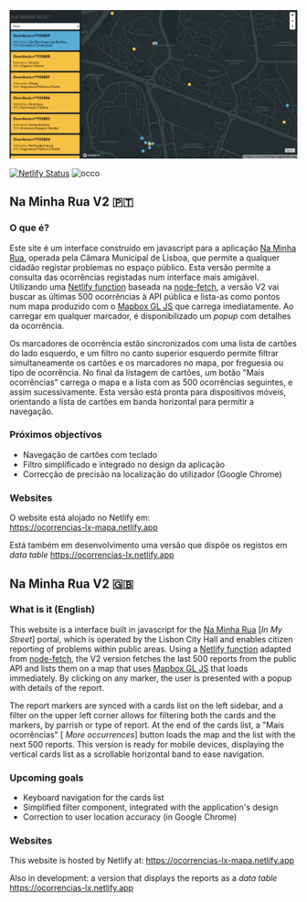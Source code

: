 ![App Preview](preview.png)

[![Netlify Status](https://api.netlify.com/api/v1/badges/ff1e69c1-aed1-455c-8400-a49839964fb2/deploy-status)](https://app.netlify.com/sites/ocorrencias-lx/deploys) ![occo](https://github.com/bubastis/ocorrencias-lx/workflows/occo/badge.svg?event=schedule)

## Na Minha Rua V2 🇵🇹

### O que é?

Este site é um interface construído em javascript para a aplicação [Na Minha Rua](https://naminharualx.cm-lisboa.pt/), operada pela Câmara Municipal de Lisboa, que permite a qualquer cidadão registar problemas no espaço público. Esta versão permite a consulta das ocorrências registadas num interface mais amigável. Utilizando uma [Netlify function](https://www.netlify.com/products/functions/) baseada na [node-fetch](https://github.com/sanity-io/netlify-cli/blob/master/src/functions-templates/unused_ts/node-fetch/node-fetch.ts), a versão V2 vai buscar as últimas 500 ocorrências à API pública e lista-as como pontos num mapa produzido com o [Mapbox GL JS](https://github.com/mapbox/mapbox-gl-js) que carrega imediatamente. Ao carregar em qualquer marcador, é disponibilizado um _popup_ com detalhes da ocorrência. 

Os marcadores de ocorrência estão sincronizados com uma lista de cartões do lado esquerdo, e um filtro no canto superior esquerdo permite filtrar simultaneamente os cartões e os marcadores no mapa, por freguesia ou tipo de ocorrência. No final da listagem de cartões, um botão "Mais ocorrências" carrega o mapa e a lista com as 500 ocorrências seguintes, e assim sucessivamente. Esta versão está pronta para dispositivos móveis, orientando a lista de cartões em banda horizontal para permitir a navegação.

### Próximos objectivos
- Navegação de cartões com teclado
- Filtro simplificado e integrado no design da aplicação
- Correcção de precisão na localização do utilizador (Google Chrome)

### Websites
O website está alojado no Netlify em:   
https://ocorrencias-lx-mapa.netlify.app

Está também em desenvolvimento uma versão que dispõe os registos em _data table_
https://ocorrencias-lx.netlify.app

## Na Minha Rua V2 🇬🇧

### What is it (English)

This website is a interface built in javascript for the [Na Minha Rua](https://naminharualx.cm-lisboa.pt/) [_In My Street_] portal, which is operated by the Lisbon City Hall and enables citizen reporting of problems within public areas. Using a [Netlify function](https://www.netlify.com/products/functions/) adapted from [node-fetch](https://github.com/sanity-io/netlify-cli/blob/master/src/functions-templates/unused_ts/node-fetch/node-fetch.ts), the V2 version fetches the last 500 reports from the public API and lists them on a map that uses [Mapbox GL JS](https://github.com/mapbox/mapbox-gl-js) that loads immediately. By clicking on any marker, the user is presented with a popup with details of the report.

The report markers are synced with a cards list on the left sidebar, and a filter on the upper left corner allows for filtering both the cards and the markers, by parrish or type of report. At the end of the cards list, a "Mais ocorrências" [ _More occurrences_] button loads the map and the list with the next 500 reports. This version is ready for mobile devices, displaying the vertical cards list as a scrollable horizontal band to ease navigation.

### Upcoming goals
- Keyboard navigation for the cards list
- Simplified filter component, integrated with the application's design
- Correction to user location accuracy (in Google Chrome)

### Websites
This website is hosted by Netlify at:
https://ocorrencias-lx-mapa.netlify.app

Also in development: a version that displays the reports as a _data table_
https://ocorrencias-lx.netlify.app
